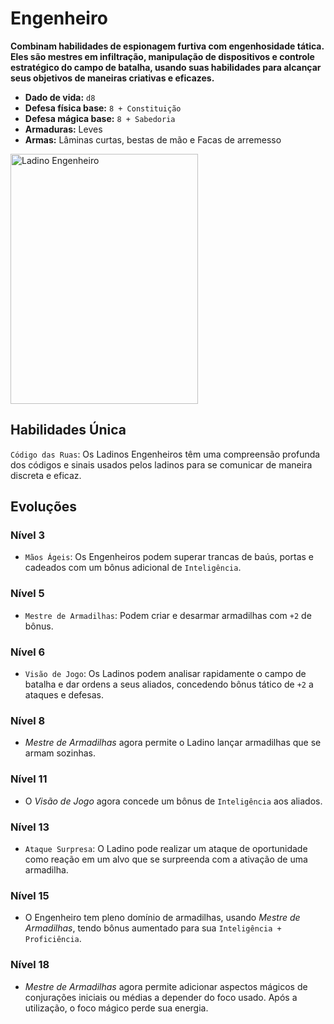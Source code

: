 # Engenheiro
**Combinam habilidades de espionagem furtiva com engenhosidade tática. Eles são mestres em infiltração, manipulação de dispositivos e controle estratégico do campo de batalha, usando suas habilidades para alcançar seus objetivos de maneiras criativas e eficazes.**

- **Dado de vida:** `d8`
- **Defesa física base:** `8 + Constituição`
- **Defesa mágica base:** `8 + Sabedoria`
- **Armaduras:** Leves
- **Armas:** Lâminas curtas, bestas de mão e Facas de arremesso

<img src="https://i.pinimg.com/564x/0b/e6/db/0be6dbde9032e9c4232901f8944ec549.jpg" alt="Ladino Engenheiro" style="height: 400px; width:300px;"/>

## Habilidades Única
`Código das Ruas`: Os Ladinos Engenheiros têm uma compreensão profunda dos códigos e sinais usados pelos ladinos para se comunicar de maneira discreta e eficaz.

## Evoluções
### Nível 3
- `Mãos Ágeis`: Os Engenheiros podem superar trancas de baús, portas e cadeados com um bônus adicional de `Inteligência`.

### Nível 5
- `Mestre de Armadilhas`: Podem criar e desarmar armadilhas com `+2` de bônus.

### Nível 6
- `Visão de Jogo`: Os Ladinos podem analisar rapidamente o campo de batalha e dar ordens a seus aliados, concedendo bônus tático de `+2` a ataques e defesas.

### Nível 8
- *Mestre de Armadilhas* agora permite o Ladino lançar armadilhas que se armam sozinhas.

### Nível 11
- O *Visão de Jogo* agora concede um bônus de `Inteligência` aos aliados.

### Nível 13
- `Ataque Surpresa`: O Ladino pode realizar um ataque de oportunidade como reação em um alvo que se surpreenda com a ativação de uma armadilha.

### Nível 15
- O Engenheiro tem pleno domínio de armadilhas, usando *Mestre de Armadilhas*, tendo bônus aumentado para sua `Inteligência + Proficiência`.

### Nível 18
- *Mestre de Armadilhas* agora permite adicionar aspectos mágicos de conjurações iniciais ou médias a depender do foco usado. Após a utilização, o foco mágico perde sua energia.
